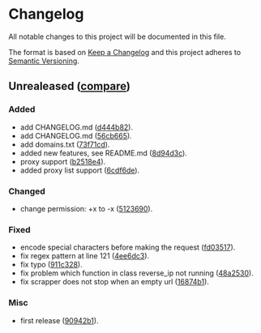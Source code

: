 # Changelog
All notable changes to this project will be documented in this file.

The format is based on [Keep a Changelog](http://keepachangelog.com/en/1.0.0/)
and this project adheres to [Semantic Versioning](http://semver.org/spec/v2.0.0.html).

## Unrealeased ([compare](https://github.com/zevtyardt/zone-h/compare/90942b1c3547b3bc44e6f64a4c57b527be5e7dfa...HEAD))

### Added
- add CHANGELOG.md ([d444b82](https://github.com/zevtyardt/zone-h/commit/d444b825e9203496c3cb7d68fe09c0ac15528245)).
- add CHANGELOG.md ([56cb665](https://github.com/zevtyardt/zone-h/commit/56cb66528dc61e76875ab860223e2fdd01330f72)).
- add domains.txt ([73f71cd](https://github.com/zevtyardt/zone-h/commit/73f71cd028fcb73298c9989950a86295f08b1da9)).
- added new features, see README.md ([8d94d3c](https://github.com/zevtyardt/zone-h/commit/8d94d3cb7454730061434b68f6f09aa123b29032)).
- proxy support ([b2518e4](https://github.com/zevtyardt/zone-h/commit/b2518e4ad18bbd75bdb5de744d2867d9337eb3ef)).
- added proxy list support ([6cdf6de](https://github.com/zevtyardt/zone-h/commit/6cdf6de5235598b41e219a216c488920e697ac14)).

### Changed
- change permission: +x to -x ([5123690](https://github.com/zevtyardt/zone-h/commit/512369065da688eb7c020677969d6339f3ad445f)).

### Fixed
- encode special characters before making the request ([fd03517](https://github.com/zevtyardt/zone-h/commit/fd035177c9ca5e949dc44392f9d9093d57954536)).
- fix regex pattern at line 121 ([4ee6dc3](https://github.com/zevtyardt/zone-h/commit/4ee6dc3cd2010e4369582cc6ec1d133c29cea10c)).
- fix typo ([911c328](https://github.com/zevtyardt/zone-h/commit/911c328fa8175770bfefa9689c4cd32ddf5761eb)).
- fix problem which function in class reverse_ip not running ([48a2530](https://github.com/zevtyardt/zone-h/commit/48a2530cf61c4fbd51f564496eeb348ae1081db0)).
- fix scrapper does not stop when an empty url ([16874b1](https://github.com/zevtyardt/zone-h/commit/16874b1ed28a2bf2763d967752a2e83dfcc9e282)).

### Misc
- first release ([90942b1](https://github.com/zevtyardt/zone-h/commit/90942b1c3547b3bc44e6f64a4c57b527be5e7dfa)).

